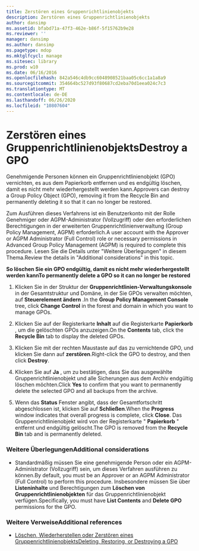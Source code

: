 ```yaml
---
title: Zerstören eines Gruppenrichtlinienobjekts
description: Zerstören eines Gruppenrichtlinienobjekts
author: dansimp
ms.assetid: bfabd71a-47f3-462e-b86f-5f15762b9e28
ms.reviewer: ''
manager: dansimp
ms.author: dansimp
ms.pagetype: mdop
ms.mktglfcycl: manage
ms.sitesec: library
ms.prod: w10
ms.date: 06/16/2016
ms.openlocfilehash: 842a546c4db9cc6048908521baa05c6cc1a1a8a9
ms.sourcegitcommit: 354664bc527d93f80687cd2eba70d1eea024c7c3
ms.translationtype: MT
ms.contentlocale: de-DE
ms.lasthandoff: 06/26/2020
ms.locfileid: "10807604"
---
```

# <span data-ttu-id="1daee-103">Zerstören eines Gruppenrichtlinienobjekts</span><span class="sxs-lookup"><span data-stu-id="1daee-103">Destroy a GPO</span></span>


<span data-ttu-id="1daee-104">Genehmigende Personen können ein Gruppenrichtlinienobjekt (GPO) vernichten, es aus dem Papierkorb entfernen und es endgültig löschen, damit es nicht mehr wiederhergestellt werden kann.</span><span class="sxs-lookup"><span data-stu-id="1daee-104">Approvers can destroy a Group Policy Object (GPO), removing it from the Recycle Bin and permanently deleting it so that it can no longer be restored.</span></span>

<span data-ttu-id="1daee-105">Zum Ausführen dieses Verfahrens ist ein Benutzerkonto mit der Rolle Genehmiger oder AGPM-Administrator (Vollzugriff) oder den erforderlichen Berechtigungen in der erweiterten Gruppenrichtlinienverwaltung (Group Policy Management, AGPM) erforderlich.</span><span class="sxs-lookup"><span data-stu-id="1daee-105">A user account with the Approver or AGPM Administrator (Full Control) role or necessary permissions in Advanced Group Policy Management (AGPM) is required to complete this procedure.</span></span> <span data-ttu-id="1daee-106">Lesen Sie die Details unter "Weitere Überlegungen" in diesem Thema.</span><span class="sxs-lookup"><span data-stu-id="1daee-106">Review the details in "Additional considerations" in this topic.</span></span>

**<span data-ttu-id="1daee-107">So löschen Sie ein GPO endgültig, damit es nicht mehr wiederhergestellt werden kann</span><span class="sxs-lookup"><span data-stu-id="1daee-107">To permanently delete a GPO so it can no longer be restored</span></span>**

1.  <span data-ttu-id="1daee-108">Klicken Sie in der Struktur der **Gruppenrichtlinien-Verwaltungskonsole** in der Gesamtstruktur und Domäne, in der Sie GPOs verwalten möchten, auf **Steuerelement ändern** .</span><span class="sxs-lookup"><span data-stu-id="1daee-108">In the **Group Policy Management Console** tree, click **Change Control** in the forest and domain in which you want to manage GPOs.</span></span>

2.  <span data-ttu-id="1daee-109">Klicken Sie auf der Registerkarte **Inhalt** auf die Registerkarte **Papierkorb** , um die gelöschten GPOs anzuzeigen.</span><span class="sxs-lookup"><span data-stu-id="1daee-109">On the **Contents** tab, click the **Recycle Bin** tab to display the deleted GPOs.</span></span>

3.  <span data-ttu-id="1daee-110">Klicken Sie mit der rechten Maustaste auf das zu vernichtende GPO, und klicken Sie dann auf **zerstören**.</span><span class="sxs-lookup"><span data-stu-id="1daee-110">Right-click the GPO to destroy, and then click **Destroy**.</span></span>

4.  <span data-ttu-id="1daee-111">Klicken Sie auf **Ja** , um zu bestätigen, dass Sie das ausgewählte Gruppenrichtlinienobjekt und alle Sicherungen aus dem Archiv endgültig löschen möchten.</span><span class="sxs-lookup"><span data-stu-id="1daee-111">Click **Yes** to confirm that you want to permanently delete the selected GPO and all backups from the archive.</span></span>

5.  <span data-ttu-id="1daee-112">Wenn das **Status** Fenster angibt, dass der Gesamtfortschritt abgeschlossen ist, klicken Sie auf **Schließen**.</span><span class="sxs-lookup"><span data-stu-id="1daee-112">When the **Progress** window indicates that overall progress is complete, click **Close**.</span></span> <span data-ttu-id="1daee-113">Das Gruppenrichtlinienobjekt wird von der Registerkarte " **Papierkorb** " entfernt und endgültig gelöscht.</span><span class="sxs-lookup"><span data-stu-id="1daee-113">The GPO is removed from the **Recycle Bin** tab and is permanently deleted.</span></span>

### <span data-ttu-id="1daee-114">Weitere Überlegungen</span><span class="sxs-lookup"><span data-stu-id="1daee-114">Additional considerations</span></span>

-   <span data-ttu-id="1daee-115">Standardmäßig müssen Sie eine genehmigende Person oder ein AGPM-Administrator (Vollzugriff) sein, um dieses Verfahren ausführen zu können.</span><span class="sxs-lookup"><span data-stu-id="1daee-115">By default, you must be an Approver or an AGPM Administrator (Full Control) to perform this procedure.</span></span> <span data-ttu-id="1daee-116">Insbesondere müssen Sie über **Listeninhalte** und Berechtigungen zum **Löschen von Gruppenrichtlinienobjekten** für das Gruppenrichtlinienobjekt verfügen.</span><span class="sxs-lookup"><span data-stu-id="1daee-116">Specifically, you must have **List Contents** and **Delete GPO** permissions for the GPO.</span></span>

### <span data-ttu-id="1daee-117">Weitere Verweise</span><span class="sxs-lookup"><span data-stu-id="1daee-117">Additional references</span></span>

-   [<span data-ttu-id="1daee-118">Löschen, Wiederherstellen oder Zerstören eines Gruppenrichtlinienobjekts</span><span class="sxs-lookup"><span data-stu-id="1daee-118">Deleting, Restoring, or Destroying a GPO</span></span>](deleting-restoring-or-destroying-a-gpo-agpm30ops.md)

 

 





